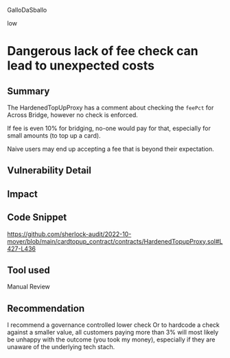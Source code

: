 GalloDaSballo

low

# Dangerous lack of fee check can lead to unexpected costs

## Summary

The HardenedTopUpProxy has a comment about checking the `feePct` for Across Bridge, however no check is enforced.

If fee is even 10% for bridging, no-one would pay for that, especially for small amounts (to top up a card).

Naive users may end up accepting a fee that is beyond their expectation.

## Vulnerability Detail

## Impact

## Code Snippet

https://github.com/sherlock-audit/2022-10-mover/blob/main/cardtopup_contract/contracts/HardenedTopupProxy.sol#L427-L436


## Tool used

Manual Review

## Recommendation

I recommend a governance controlled lower check
Or to hardcode a check against a smaller value, all customers paying more than 3% will most likely be unhappy with the outcome (you took my money), especially if they are unaware of the underlying tech stach.
